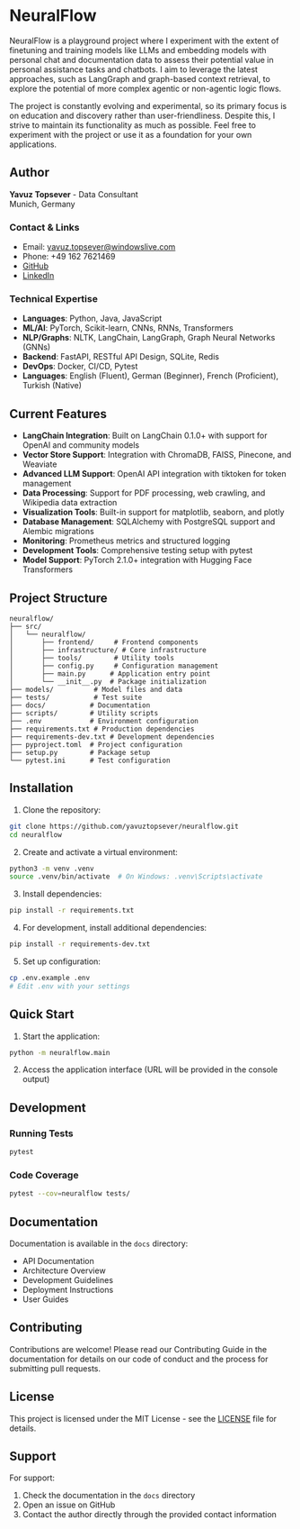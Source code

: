 # NeuralFlow

NeuralFlow is a playground project where I experiment with the extent of finetuning and training models like LLMs and embedding models with personal chat and documentation data to assess their potential value in personal assistance tasks and chatbots. I aim to leverage the latest approaches, such as LangGraph and graph-based context retrieval, to explore the potential of more complex agentic or non-agentic logic flows.

The project is constantly evolving and experimental, so its primary focus is on education and discovery rather than user-friendliness. Despite this, I strive to maintain its functionality as much as possible. Feel free to experiment with the project or use it as a foundation for your own applications.


## Author

**Yavuz Topsever** - Data Consultant  
Munich, Germany

### Contact & Links
- Email: yavuz.topsever@windowslive.com
- Phone: +49 162 7621469
- [GitHub](https://github.com/yavuztopsever)
- [LinkedIn](https://www.linkedin.com/in/yavuztopsever)

### Technical Expertise
- **Languages**: Python, Java, JavaScript
- **ML/AI**: PyTorch, Scikit-learn, CNNs, RNNs, Transformers
- **NLP/Graphs**: NLTK, LangChain, LangGraph, Graph Neural Networks (GNNs)
- **Backend**: FastAPI, RESTful API Design, SQLite, Redis
- **DevOps**: Docker, CI/CD, Pytest
- **Languages**: English (Fluent), German (Beginner), French (Proficient), Turkish (Native)

## Current Features

- **LangChain Integration**: Built on LangChain 0.1.0+ with support for OpenAI and community models
- **Vector Store Support**: Integration with ChromaDB, FAISS, Pinecone, and Weaviate
- **Advanced LLM Support**: OpenAI API integration with tiktoken for token management
- **Data Processing**: Support for PDF processing, web crawling, and Wikipedia data extraction
- **Visualization Tools**: Built-in support for matplotlib, seaborn, and plotly
- **Database Management**: SQLAlchemy with PostgreSQL support and Alembic migrations
- **Monitoring**: Prometheus metrics and structured logging
- **Development Tools**: Comprehensive testing setup with pytest
- **Model Support**: PyTorch 2.1.0+ integration with Hugging Face Transformers

## Project Structure

```
neuralflow/
├── src/
│   └── neuralflow/
│       ├── frontend/     # Frontend components
│       ├── infrastructure/ # Core infrastructure
│       ├── tools/        # Utility tools
│       ├── config.py     # Configuration management
│       ├── main.py      # Application entry point
│       └── __init__.py  # Package initialization
├── models/          # Model files and data
├── tests/           # Test suite
├── docs/           # Documentation
├── scripts/        # Utility scripts
├── .env            # Environment configuration
├── requirements.txt # Production dependencies
├── requirements-dev.txt # Development dependencies
├── pyproject.toml  # Project configuration
├── setup.py        # Package setup
└── pytest.ini      # Test configuration
```

## Installation

1. Clone the repository:
```bash
git clone https://github.com/yavuztopsever/neuralflow.git
cd neuralflow
```

2. Create and activate a virtual environment:
```bash
python3 -m venv .venv
source .venv/bin/activate  # On Windows: .venv\Scripts\activate
```

3. Install dependencies:
```bash
pip install -r requirements.txt
```

4. For development, install additional dependencies:
```bash
pip install -r requirements-dev.txt
```

5. Set up configuration:
```bash
cp .env.example .env
# Edit .env with your settings
```

## Quick Start

1. Start the application:
```bash
python -m neuralflow.main
```

2. Access the application interface (URL will be provided in the console output)

## Development

### Running Tests
```bash
pytest
```

### Code Coverage
```bash
pytest --cov=neuralflow tests/
```

## Documentation

Documentation is available in the `docs` directory:

- API Documentation
- Architecture Overview
- Development Guidelines
- Deployment Instructions
- User Guides

## Contributing

Contributions are welcome! Please read our Contributing Guide in the documentation for details on our code of conduct and the process for submitting pull requests.

## License

This project is licensed under the MIT License - see the [LICENSE](LICENSE) file for details.

## Support

For support:
1. Check the documentation in the `docs` directory
2. Open an issue on GitHub
3. Contact the author directly through the provided contact information
